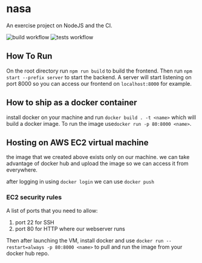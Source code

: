 # nasa
An exercise project on NodeJS and the CI.

![build workflow](https://github.com/hasan-aga/nasa/actions/workflows/node.yml/badge.svg)
![tests workflow](https://github.com/hasan-aga/nasa/actions/workflows/tests.yml/badge.svg)

## How To Run
On the root directory run `npm run build` to build the frontend. Then run `npm start --prefix server` to start the backend. A server will start listening on port 8000 so you can access our frontend on `localhost:8000` for example.

## How to ship as a docker container
install docker on your machine and run `docker build . -t <name>` which will build a docker image. To run the image use`docker run -p 80:8000 <name>`.

## Hosting on AWS EC2 virtual machine
the image that we created above exists only on our machine. we can take advantage of docker hub and upload the image so we can access it from everywhere.

after logging in using `docker login` we can use `docker push`

### EC2 security rules
A list of ports that you need to allow:
  1. port 22 for SSH
  2. port 80 for HTTP where our webserver runs
  
Then after launching the VM, install docker and use `docker run --restart=always -p 80:8000 <name>` to pull and run the image from your docker hub repo.
